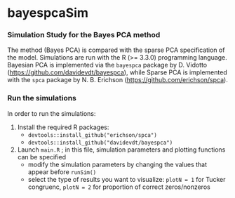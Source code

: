 # bayespcaSim
### Simulation Study for the Bayes PCA method

The method (Bayes PCA) is compared with the sparse PCA specification of the model. Simulations are run with the R (>= 3.3.0) programming language. Bayesian PCA is implemented via the ```bayespca``` package by D. Vidotto (https://github.com/davidevdt/bayespca), while Sparse PCA is implemented with the ```spca``` package by N. B. Erichson (https://github.com/erichson/spca). 


### Run the simulations
In order to run the simulations: 
 1. Install the required R packages: 
     * ```devtools::install_github("erichson/spca")```
     * ```devtools::install_github("davidevdt/bayespca")```
 2. Launch ```main.R``` ; in this file, simulation parameters and plotting functions can be specified 
     * modify the simulation parameters by changing the values that appear before ```runSim()```
     * select the type of results you want to visualize: ```plotN = 1``` for Tucker congruenc, ```plotN = 2``` for proportion of correct zeros/nonzeros
